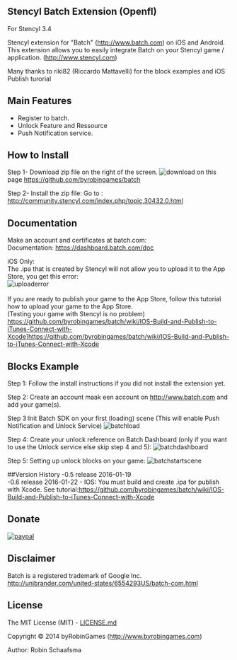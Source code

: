 ## Stencyl Batch Extension (Openfl)

For Stencyl 3.4

Stencyl extension for "Batch" (http://www.batch.com) on iOS and Android. This extension allows you to easily integrate Batch on your Stencyl game / application. (http://www.stencyl.com)

Many thanks to riki82 (Riccardo Mattavelli) for the block examples and iOS Publish turorial

## Main Features

  * Register to batch.
  * Unlock Feature and Ressource
  * Push Notification service.

## How to Install

Step 1- Download zip file on the right of the screen. ![download](http://www.byrobingames.com/stencyl/heyzap/download.png) on this page  https://github.com/byrobingames/batch<br />

Step 2- Install the zip file: Go to : http://community.stencyl.com/index.php/topic,30432.0.html

## Documentation

Make an account and certificates at batch.com:<br/>
Documentation: https://dashboard.batch.com/doc

iOS Only:<br/>
The .ipa that is created by Stencyl will not allow you to upload it to the App Store, you get this error:<br/>
![uploaderror](http://www.byrobingames.com/stencyl/batch/wiki/upload_error.png)<br/>
<br/>
If you are ready to publish your game to the App Store, follow this tutorial how to upload your game to the App Store.<br/>
(Testing your game with Stencyl is no problem)<br/>
https://github.com/byrobingames/batch/wiki/IOS-Build-and-Publish-to-iTunes-Connect-with-Xcode]https://github.com/byrobingames/batch/wiki/IOS-Build-and-Publish-to-iTunes-Connect-with-Xcode<br/>

## Blocks Example
Step 1: Follow the install instructions if you did not install the extension yet.

Step 2: Create an account maak een account on http://www.batch.com and add your game(s).

Step 3:Init Batch SDK on your first (loading) scene  (This will enable Push Notification and Unlock Service)
![batchload](http://www.byrobingames.com/stencyl/batch/batchloadingscene.jpg)

Step 4: Create your unlock reference on Batch Dashboard (only if you want to use the Unlock service else skip step 4 and 5):
![batchdashboard](http://www.byrobingames.com/stencyl/batch/batchdashboard.jpg)

Step 5: Setting up unlock blocks on your game:
![batchstartscene](http://www.byrobingames.com/stencyl/batch/batchstartscene.jpg)

##Version History
-0.5 release 2016-01-19<br/>
-0.6 release 2016-01-22 - IOS: You must build and create .ipa for publish with Xcode. See tutorial:https://github.com/byrobingames/batch/wiki/IOS-Build-and-Publish-to-iTunes-Connect-with-Xcode

## Donate

[![paypal](https://www.paypalobjects.com/en_US/i/btn/btn_donateCC_LG.gif)](https://www.paypal.com/cgi-bin/webscr?cmd=_s-xclick&hosted_button_id=HKLGFCAGKBMFL)<br />

## Disclaimer

Batch is a registered trademark of Google Inc. http://unibrander.com/united-states/6554293US/batch-com.html

## License

The MIT License (MIT) - [LICENSE.md](LICENSE.md)

Copyright © 2014 byRobinGames (http://www.byrobingames.com)

Author: Robin Schaafsma

